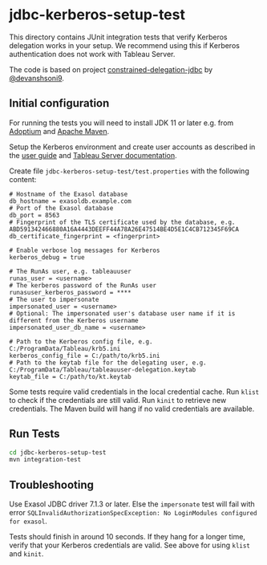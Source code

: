 # jdbc-kerberos-setup-test

This directory contains JUnit integration tests that verify Kerberos delegation works in your setup. We recommend using this if Kerberos authentication does not work with Tableau Server.

The code is based on project [constrained-delegation-jdbc](https://github.com/devanshsoni9/constrained-delegation-jdbc) by [@devanshsoni9](https://github.com/devanshsoni9).

## Initial configuration

For running the tests you will need to install JDK 11 or later e.g. from [Adoptium](https://adoptium.net/) and [Apache Maven](https://maven.apache.org/).

Setup the Kerberos environment and create user accounts as described in the [user guide](../doc/user_guide/user_guide.md) and [Tableau Server documentation](https://help.tableau.com/current/server/en-us/kerberos_delegation_jdbc.htm).

Create file `jdbc-kerberos-setup-test/test.properties` with the following content:

```properties
# Hostname of the Exasol database
db_hostname = exasoldb.example.com
# Port of the Exasol database
db_port = 8563
# Fingerprint of the TLS certificate used by the database, e.g. ABD591342466880A16A4443DEEFF44A78A26E47514BE4D5E1C4CB712345F69CA
db_certificate_fingerprint = <fingerprint>

# Enable verbose log messages for Kerberos
kerberos_debug = true

# The RunAs user, e.g. tableauuser
runas_user = <username>
# The kerberos password of the RunAs user
runasuser_kerberos_password = ****
# The user to impersonate
impersonated_user = <username>
# Optional: The impersonated user's database user name if it is different from the Kerberos username
impersonated_user_db_name = <username>

# Path to the Kerberos config file, e.g. C:/ProgramData/Tableau/krb5.ini
kerberos_config_file = C:/path/to/krb5.ini
# Path to the keytab file for the delegating user, e.g. C:/ProgramData/Tableau/tableauuser-delegation.keytab
keytab_file = C:/path/to/kt.keytab
```

Some tests require valid credentials in the local credential cache. Run `klist` to check if the credentials are still valid. Run `kinit` to retrieve new credentials. The Maven build will hang if no valid credentials are available.

## Run Tests

```sh
cd jdbc-kerberos-setup-test
mvn integration-test
```

## Troubleshooting

Use Exasol JDBC driver 7.1.3 or later. Else the `impersonate` test will fail with error `SQLInvalidAuthorizationSpecException: No LoginModules configured for exasol`.

Tests should finish in around 10 seconds. If they hang for a longer time, verify that your Kerberos credentials are valid. See above for using `klist` and `kinit`.
